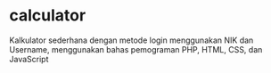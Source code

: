 # calculator
Kalkulator sederhana dengan metode login menggunakan NIK dan Username, menggunakan bahas pemograman PHP, HTML, CSS, dan JavaScript
